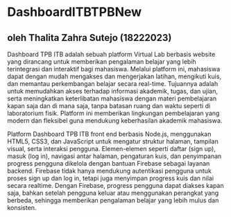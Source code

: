 # DashboardITBTPBNew
## oleh Thalita Zahra Sutejo (18222023)
Dashboard TPB ITB adalah sebuah platform Virtual Lab berbasis website yang dirancang untuk memberikan pengalaman belajar yang lebih terintegrasi dan interaktif bagi mahasiswa. Melalui platform ini, mahasiswa dapat dengan mudah mengakses dan mengerjakan latihan, mengikuti kuis, dan memantau perkembangan belajar secara real-time. Tujuannya adalah untuk memudahkan akses terhadap informasi akademik, tugas, dan ujian, serta meningkatkan keterlibatan mahasiswa dengan materi pembelajaran kapan saja dan di mana saja, tanpa batasan ruang dan waktu seperti di laboratorium fisik. Platform ini memberikan lingkungan pembelajaran yang modern dan fleksibel guna mendukung keberhasilan akademik mahasiswa.

Platform Dashboard TPB ITB  front end berbasis Node.js, menggunakan HTML5, CSS3, dan JavaScript untuk mengatur struktur halaman, tampilan visual, serta interaksi pengguna. Elemen-elemen seperti daftar (sign up), masuk (log in), navigasi antar halaman, pengaturan kuis, dan penyimpanan progress pengguna dikelola dengan bantuan Firebase sebagai layanan backend. Firebase tidak hanya mendukung autentikasi pengguna untuk proses sign up dan log in, tetapi juga menyimpan progress kuis dan nilai secara realtime. Dengan Firebase, progress pengguna dapat diakses kapan saja, bahkan setelah pengguna keluar atau menggunakan perangkat yang berbeda, sehingga memberikan pengalaman belajar yang lebih mulus dan konsisten.

